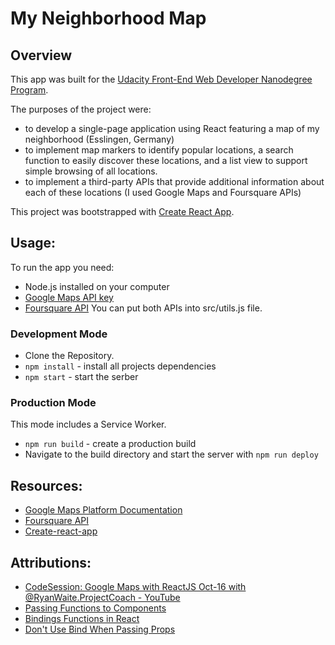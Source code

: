 # My Neighborhood Map

## Overview

This app was built for the [Udacity Front-End Web Developer Nanodegree Program](https://eu.udacity.com/course/front-end-web-developer-nanodegree--nd001).

The purposes of the project were:
- to develop a single-page application using React featuring a map of my neighborhood (Esslingen, Germany)
- to implement map markers to identify popular locations, a search function to easily discover these locations, and a list view to support simple browsing of all locations.
- to implement a third-party APIs that provide additional information about each of these locations (I used Google Maps and Foursquare APIs)

This project was bootstrapped with [Create React App](https://github.com/facebook/create-react-app).

## Usage:

To run the app you need:
- Node.js installed on your computer
- [Google Maps API key](https://developers.google.com/maps/documentation/javascript/get-api-key)
- [Foursquare API](https://developer.foursquare.com/docs/api)
You can put both APIs into src/utils.js file.

### Development Mode

- Clone the Repository.
- `npm install` - install all projects dependencies
- `npm start` - start the serber

### Production Mode

This mode includes a Service Worker.
- `npm run build` - create a production build
- Navigate to the build directory and start the server with `npm run deploy`

## Resources:
- [Google Maps Platform Documentation](https://developers.google.com/maps/documentation/)
- [Foursquare API](https://developer.foursquare.com/)
- [Create-react-app](https://github.com/facebook/create-react-app)

## Attributions:
- [CodeSession: Google Maps with ReactJS Oct-16 with @RyanWaite.ProjectCoach - YouTube](https://www.youtube.com/watch?v=5J6fs_BlVC0&feature=youtu.be)
- [Passing Functions to Components](https://reactjs.org/docs/faq-functions.html)
- [Bindings Functions in React](https://codeburst.io/binding-functions-in-react-b168d2d006cb)
- [Don't Use Bind When Passing Props](https://daveceddia.com/avoid-bind-when-passing-props/)
